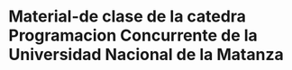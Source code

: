 # Material-de clase de la catedra Programacion Concurrente de la Universidad Nacional de la Matanza
